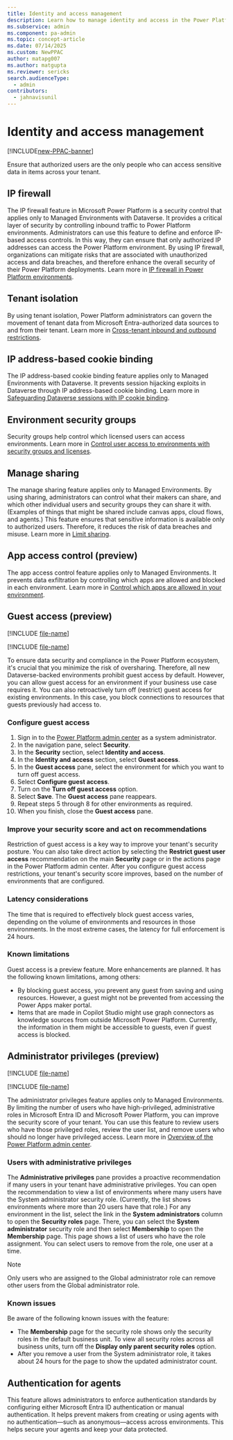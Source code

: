 ```yaml
---
title: Identity and access management
description: Learn how to manage identity and access in the Power Platform admin center by using the available security features.
ms.subservice: admin
ms.component: pa-admin
ms.topic: concept-article
ms.date: 07/14/2025
ms.custom: NewPPAC
author: matapg007
ms.author: matgupta
ms.reviewer: sericks
search.audienceType: 
  - admin
contributors:
  - jahnavisunil
---
```


# Identity and access management

[!INCLUDE[new-PPAC-banner](~/includes/new-PPAC-banner.md)]

Ensure that authorized users are the only people who can access sensitive data in items across your tenant.

## IP firewall

The IP firewall feature in Microsoft Power Platform is a security control that applies only to Managed Environments with Dataverse. It provides a critical layer of security by controlling inbound traffic to Power Platform environments. Administrators can use this feature to define and enforce IP-based access controls. In this way, they can ensure that only authorized IP addresses can access the Power Platform environment. By using IP firewall, organizations can mitigate risks that are associated with unauthorized access and data breaches, and therefore enhance the overall security of their Power Platform deployments. Learn more in [IP firewall in Power Platform environments](../ip-firewall.md).

## Tenant isolation

By using tenant isolation, Power Platform administrators can govern the movement of tenant data from Microsoft Entra-authorized data sources to and from their tenant. Learn more in [Cross-tenant inbound and outbound restrictions](../cross-tenant-restrictions.md).

## IP address-based cookie binding

The IP address-based cookie binding feature applies only to Managed Environments with Dataverse. It prevents session hijacking exploits in Dataverse through IP address-based cookie binding. Learn more in [Safeguarding Dataverse sessions with IP cookie binding](../block-cookie-replay-attack.md).

## Environment security groups

Security groups help control which licensed users can access environments. Learn more in [Control user access to environments with security groups and licenses](../control-user-access.md).

## Manage sharing

The manage sharing feature applies only to Managed Environments. By using sharing, administrators can control what their makers can share, and which other individual users and security groups they can share it with. (Examples of things that might be shared include canvas apps, cloud flows, and agents.) This feature ensures that sensitive information is available only to authorized users. Therefore, it reduces the risk of data breaches and misuse. Learn more in [Limit sharing](../managed-environment-sharing-limits.md).

## App access control (preview)

The app access control feature applies only to Managed Environments. It prevents data exfiltration by controlling which apps are allowed and blocked in each environment. Learn more in [Control which apps are allowed in your environment](/power-platform/admin/control-app-access-environment).

## Guest access (preview)

[!INCLUDE [file-name](~/../shared-content/shared/preview-includes/preview-banner-section.md)]

[!INCLUDE [file-name](~/../shared-content/shared/preview-includes/preview-note-pp.md)]

To ensure data security and compliance in the Power Platform ecosystem, it's crucial that you minimize the risk of oversharing. Therefore, all new Dataverse-backed environments prohibit guest access by default. However, you can allow guest access for an environment if your business use case requires it. You can also retroactively turn off (restrict) guest access for existing environments. In this case, you block connections to resources that guests previously had access to.

### Configure guest access

1. Sign in to the [Power Platform admin center](https://admin.powerplatform.microsoft.com) as a system administrator.
1. In the navigation pane, select **Security**.
1. In the **Security** section, select **Identity and access**.
1. In the **Identity and access** section, select **Guest access**.
1. In the **Guest access** pane, select the environment for which you want to turn off guest access.
1. Select **Configure guest access**.
1. Turn on the **Turn off guest access** option.
1. Select **Save**. The **Guest access** pane reappears.
1. Repeat steps 5 through 8 for other environments as required.
1. When you finish, close the **Guest access** pane.

### Improve your security score and act on recommendations

Restriction of guest access is a key way to improve your tenant's security posture. You can also take direct action by selecting the **Restrict guest user access** recommendation on the main **Security** page or in the actions page in the Power Platform admin center. After you configure guest access restrictions, your tenant's security score improves, based on the number of environments that are configured.

### Latency considerations

The time that is required to effectively block guest access varies, depending on the volume of environments and resources in those environments. In the most extreme cases, the latency for full enforcement is 24 hours.

### Known limitations

Guest access is a preview feature. More enhancements are planned. It has the following known limitations, among others:

- By blocking guest access, you prevent any guest from saving and using resources. However, a guest might not be prevented from accessing the Power Apps maker portal.
- Items that are made in Copilot Studio might use graph connectors as knowledge sources from outside Microsoft Power Platform. Currently, the information in them might be accessible to guests, even if guest access is blocked.

## Administrator privileges (preview)

[!INCLUDE [file-name](~/../shared-content/shared/preview-includes/preview-banner-section.md)]

[!INCLUDE [file-name](~/../shared-content/shared/preview-includes/preview-note-pp.md)]

The administrator privileges feature applies only to Managed Environments. By limiting the number of users who have high-privileged, administrative roles in Microsoft Entra ID and Microsoft Power Platform, you can improve the security score of your tenant. You can use this feature to review users who have those privileged roles, review the user list, and remove users who should no longer have privileged access. Learn more in [Overview of the Power Platform admin center](../admin-documentation.md).

### Users with administrative privileges

The **Administrative privileges** pane provides a proactive recommendation if many users in your tenant have administrative privileges. You can open the recommendation to view a list of environments where many users have the System administrator security role. (Currently, the list shows environments where more than 20 users have that role.) For any environment in the list, select the link in the **System administrators** column to open the **Security roles** page. There, you can select the **System administrator** security role and then select **Membership** to open the **Membership** page. This page shows a list of users who have the role assignment. You can select users to remove from the role, one user at a time.

> [!NOTE]
> Only users who are assigned to the Global administrator role can remove other users from the Global administrator role.

### Known issues

Be aware of the following known issues with the feature:

- The **Membership** page for the security role shows only the security roles in the default business unit. To view all security roles across all business units, turn off the **Display only parent security roles** option.
- After you remove a user from the System administrator role, it takes about 24 hours for the page to show the updated administrator count.

## Authentication for agents
This feature allows administrators to enforce authentication standards by configuring either Microsoft Entra ID authentication or manual authentication. It helps prevent makers from creating or using agents with no authentication&mdash;such as anonymous&mdash;access across environments. This helps secure your agents and keep your data protected.
